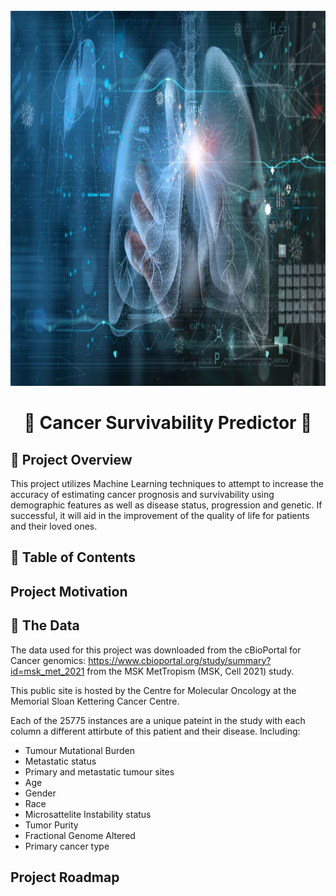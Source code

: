 <!-- PROJECT LOGO Image: greenbutterfly/iStock/Getty Images Plus-->
<br />
<div align="center">
<img src="Images/logo.jpeg" alt="Logo" width="1000" height="600">
  </a>

# 🧬 Cancer Survivability Predictor 🧬

</div>

## 🔎 Project Overview 

This project utilizes Machine Learning techniques to attempt to increase the accuracy of estimating cancer prognosis and survivability using demographic features as well as disease status, progression and genetic.  If successful, it will  aid in the improvement of the quality of life for patients and their loved ones. 


## 📖 Table of Contents

## Project Motivation

##  💽 The Data
The data used for this project was downloaded from the cBioPortal for Cancer genomics:
https://www.cbioportal.org/study/summary?id=msk_met_2021 from the MSK MetTropism (MSK, Cell 2021) study. 

This public site is hosted by the Centre for Molecular Oncology at the Memorial Sloan Kettering Cancer Centre.

Each of the 25775 instances are a unique pateint in the study with each column a different attirbute of this patient and their disease.
Including:
- Tumour Mutational Burden
- Metastatic status
- Primary and metastatic tumour sites
- Age
- Gender
- Race
- Microsattelite Instability status
- Tumor Purity
- Fractional Genome Altered
- Primary cancer type

## Project Roadmap




